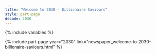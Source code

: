 ```yaml
---
title: "Welcome to 2030 - Billionaire Saviours"
style: part-page
decade: 2030
---
```


{% include variables %}

{% include part-page year="2030" link="newspaper_welcome-to-2030-billionaire-saviours.html" %}
